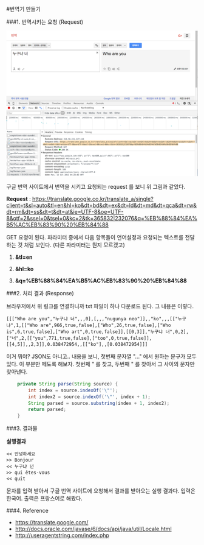 #번역기 만들기


###1. 번역시키는 요청 (Request)

![translate](image/google_translate.png)

구글 번역 사이트에서 번역을 시키고 요청되는 request 를 보니 위 그림과 같았다.

**Request** : https://translate.google.co.kr/translate_a/single?client=t&sl=auto&tl=en&hl=ko&dt=bd&dt=ex&dt=ld&dt=md&dt=qca&dt=rw&dt=rm&dt=ss&dt=t&dt=at&ie=UTF-8&oe=UTF-8&otf=2&ssel=0&tsel=0&kc=2&tk=365832|232076&q=%EB%88%84%EA%B5%AC%EB%83%90%20%EB%84%88

GET 요청이 된다. 파라미터 중에서 다음 항목들이 언어설정과 요청되는 텍스트를 전달하는 것 처럼 보인다. (다른 파라미터는 뭔지 모르겠고)

1. **&tl=en**

2. **&hl=ko**

3. **&q=%EB%88%84%EA%B5%AC%EB%83%90%20%EB%84%88**


###2. 처리 결과 (Response)

브라우저에서 위 링크를 연결하니까 txt 파일이 하나 다운로드 된다. 그 내용은 이렇다.
```
[[["Who are you","누구냐 너",,,0],[,,,"nugunya neo"]],,"ko",,,[["누구냐",1,[["Who are",966,true,false],["Who",26,true,false],["Who is",6,true,false],["Who art",0,true,false]],[[0,3]],"누구냐 너",0,2],["너",2,[["you",771,true,false],["too",0,true,false]],[[4,5]],,2,3]],0.038472954,,[["ko"],,[0.038472954]]]
```
이거 뭐야? JSON도 아니고.. 
내용을 보니, 첫번째 문자열 "..." 에서 원하는 문구가 모두 있다. 이 부분만 떼도록 해보자.
첫번쩨 " 를 찾고, 두번째 " 를 찾아서 그 사이의 문자만 찾아낸다.

```Java
    private String parse(String source) {
		int index = source.indexOf('\"');
		int index2 = source.indexOf('\"', index + 1);
		String parsed = source.substring(index + 1, index2);
		return parsed;
	}
```

###3. 결과물

**실행결과**
```
<< 안녕하세요
>> Bonjour
<< 누구냐 넌
>> qui êtes-vous
<< quit
```

문자를 입력 받아서 구글 번역 사이트에 요청해서 결과를 받아오는 실행 결과다.
입력은 한국어. 출력은 프랑스어로 해봤다.

###4. Reference
- https://translate.google.com/
- http://docs.oracle.com/javase/6/docs/api/java/util/Locale.html
- http://useragentstring.com/index.php
